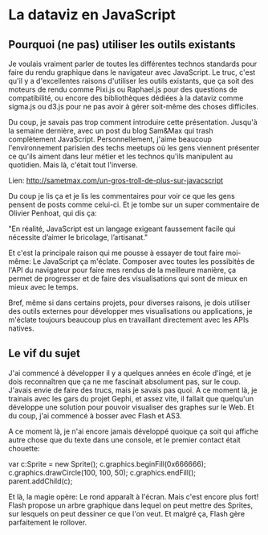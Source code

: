 # La dataviz en JavaScript

## Pourquoi (ne pas) utiliser les outils existants

Je voulais vraiment parler de toutes les différentes technos standards pour faire du rendu graphique dans le navigateur avec JavaScript. Le truc, c'est qu'il y a d'excellentes raisons d'utiliser les outils existants, que ça soit des moteurs de rendu comme Pixi.js ou Raphael.js pour des questions de compatibilité, ou encore des bibliothèques dédiées à la dataviz comme sigma.js ou d3.js pour ne pas avoir à gérer soit-même des choses difficiles.

Du coup, je savais pas trop comment introduire cette présentation. Jusqu'à la semaine dernière, avec un post du blog Sam&Max qui trash complètement JavaScript. Personnellement, j'aime beaucoup l'environnement parisien des techs meetups où les gens viennent présenter ce qu'ils aiment dans leur métier et les technos qu'ils manipulent au quotidien. Mais là, c'était tout l'inverse.

Lien:
http://sametmax.com/un-gros-troll-de-plus-sur-javacscript

Du coup je lis ça et je lis les commentaires pour voir ce que les gens pensent de posts comme celui-ci. Et je tombe sur un super commentaire de Olivier Penhoat, qui dis ça:

"En réalité, JavaScript est un langage exigeant faussement facile qui nécessite d’aimer le bricolage, l’artisanat."

Et c'est la principale raison qui me pousse à essayer de tout faire moi-même: Le JavaScript ça m'éclate. Composer avec toutes les possibités de l'API du navigateur pour faire mes rendus de la meilleure manière, ça permet de progresser et de faire des visualisations qui sont de mieux en mieux avec le temps.

Bref, même si dans certains projets, pour diverses raisons, je dois utiliser des outils externes pour développer mes visualisations ou applications, je m'éclate toujours beaucoup plus en travaillant directement avec les APIs natives.

## Le vif du sujet

J'ai commencé à développer il y a quelques années en école d'ingé, et je dois reconnaîtren que ça ne me fascinait absolument pas, sur le coup. J'avais envie de faire des trucs, mais je savais pas quoi. A ce moment là, je trainais avec les gars du projet Gephi, et assez vite, il fallait que quelqu'un développe une solution pour pouvoir visualiser des graphes sur le Web. Et du coup, j'ai commencé à bosser avec Flash et AS3.

A ce moment là, je n'ai encore jamais développé quoique ça soit qui affiche autre chose que du texte dans une console, et le premier contact était chouette:

var c:Sprite = new Sprite();
c.graphics.beginFill(0x666666);
c.graphics.drawCircle(100, 100, 50);
c.graphics.endFill();
parent.addChild(c);

Et là, la magie opère: Le rond apparaît à l'écran. Mais c'est encore plus fort! Flash propose un arbre graphique dans lequel on peut mettre des Sprites, sur lesquels on peut dessiner ce que l'on veut. Et malgré ça, Flash gère parfaitement le rollover.
